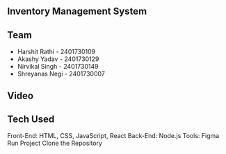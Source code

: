 ## Inventory Management System


## Team
- Harshit Rathi - 2401730109
- Akashy Yadav - 2401730129
- Nirvikal Singh - 2401730149
- Shreyanas Negi - 2401730007

## Video

## Tech Used
Front-End: HTML, CSS, JavaScript, React
Back-End: Node.js
Tools: Figma
Run Project
Clone the Repository



